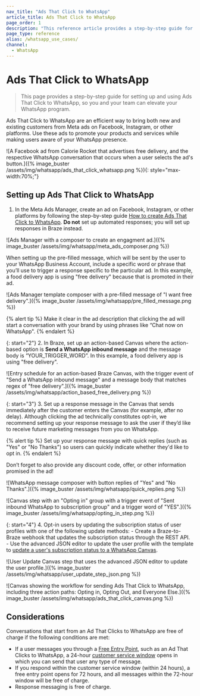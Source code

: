 ```yaml
---
nav_title: "Ads That Click to WhatsApp"
article_title: Ads That Click to WhatsApp
page_order: 1
description: "This reference article provides a step-by-step guide for setting up and using Ads That Click to WhatsApp."
page_type: reference
alias: /whatsapp_use_cases/
channel:
  - WhatsApp
---
```


# Ads That Click to WhatsApp

> This page provides a step-by-step guide for setting up and using Ads That Click to WhatsApp, so you and your team can elevate your WhatsApp program.

Ads That Click to WhatsApp are an efficient way to bring both new and existing customers from Meta ads on Facebook, Instagram, or other platforms. Use these ads to promote your products and services while making users aware of your WhatsApp presence.

![A Facebook ad from Calorie Rocket that advertises free delivery, and the respective WhatsApp conversation that occurs when a user selects the ad's button.]({% image_buster /assets/img/whatsapp/ads_that_click_whatsapp.png %}){: style="max-width:70%;"}

## Setting up Ads That Click to WhatsApp

1. In the Meta Ads Manager, create an ad on Facebook, Instagram, or other platforms by following the step-by-step guide [How to create Ads That Click to WhatsApp](https://business.whatsapp.com/products/create-ads-that-click-to-whatsapp). **Do not** set up automated responses; you will set up responses in Braze instead.

![Ads Manager with a composer to create an engagment ad.]({% image_buster /assets/img/whatsapp/meta_ads_composer.png %})

When setting up the pre-filled message, which will be sent by the user to your WhatsApp Business Account, include a specific word or phrase that you’ll use to trigger a response specific to the particular ad. In this example, a food delivery app is using "free delivery" because that is promoted in their ad. 

![Ads Manager template composer with a pre-filled message of "I want free delivery".]({% image_buster /assets/img/whatsapp/pre_filled_message.png %})

{% alert tip %}
Make it clear in the ad description that clicking the ad will start a conversation with your brand by using phrases like “Chat now on WhatsApp". 
{% endalert %}

{: start="2"}
2. In Braze, set up an action-based Canvas where the action-based option is **Send a WhatsApp inbound message** and the message body is “YOUR_TRIGGER_WORD”. In this example, a food delivery app is using "free delivery".

![Entry schedule for an action-based Braze Canvas, with the trigger event of "Send a WhatsApp inbound message" and a message body that matches regex of "free delivery".]({% image_buster /assets/img/whatsapp/action_based_free_delivery.png %})

{: start="3"}
3. Set up a response message in the Canvas that sends immediately after the customer enters the Canvas (for example, after no delay). Although clicking the ad technically constitutes opt-in, we recommend setting up your response message to ask the user if they’d like to receive future marketing messages from you on WhatsApp. 

{% alert tip %}
Set up your response message with quick replies (such as "Yes" or "No Thanks") so users can quickly indicate whether they'd like to opt in.
{% endalert %}

Don’t forget to also provide any discount code, offer, or other information promised in the ad!

![WhatsApp message composer with button replies of "Yes" and "No Thanks".]({% image_buster /assets/img/whatsapp/quick_replies.png %})

![Canvas step with an "Opting in" group with a trigger event of "Sent inbound WhatsApp to subscription group" and a trigger word of "YES".]({% image_buster /assets/img/whatsapp/opting_in_step.png %})

{: start="4"}
4. Opt-in users by updating the subscription status of user profiles with one of the following update methods:
    - Create a Braze-to-Braze webhook that updates the subscription status through the REST API.  
    - Use the advanced JSON editor to update the user profile with the template to [update a user's subscription status to a WhatsApp Canvas]({{site.baseurl}}/user_guide/message_building_by_channel/whatsapp/user_subscription/#whatsapp-opt-in-and-opt-out-process).

![User Update Canvas step that uses the advanced JSON editor to update the user profile.]({% image_buster /assets/img/whatsapp/user_update_step_json.png %})

![Canvas showing the workflow for sending Ads That Click to WhatsApp, including three action paths: Opting in, Opting Out, and Everyone Else.]({% image_buster /assets/img/whatsapp/ads_that_click_canvas.png %})

## Considerations

Conversations that start from an Ad That Clicks to WhatsApp are free of charge if the following conditions are met:

- If a user messages you through a [Free Entry Point](https://developers.facebook.com/docs/whatsapp/pricing#free-entry-point-conversations), such as an Ad That Clicks to WhatsApp, a 24-hour [customer service window](https://developers.facebook.com/docs/whatsapp/cloud-api/guides/send-messages#customer-service-windows) opens in which you can send that user any type of message.
- If you respond within the customer service window (within 24 hours), a free entry point opens for 72 hours, and all messages within the 72-hour window will be free of charge.
- Response messaging is free of charge.